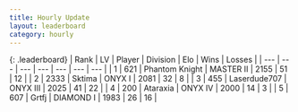 ```yaml
---
title: Hourly Update
layout: leaderboard
category: hourly
---
```


{: .leaderboard}
| Rank | LV | Player | Division | Elo | Wins | Losses |
| --- | --- | --- | --- | --- | --- | --- |
| <span data-change="0">1</span> | 621 | <span title="ID: 742939">Phantom Knight</span> | MASTER II | <span data-change="0">2155</span> | <span data-change="0">51</span> | <span data-change="0">12</span> |
| <span data-change="0">2</span> | 2333 | <span title="ID: 353063">Sktima</span> | ONYX I | <span data-change="10">2081</span> | <span data-change="4">32</span> | <span data-change="1">8</span> |
| <span data-change="0">3</span> | 455 | <span title="ID: 372321">Laserdude707</span> | ONYX III | <span data-change="0">2025</span> | <span data-change="0">41</span> | <span data-change="0">22</span> |
| <span data-change="0">4</span> | 200 | <span title="ID: 745153">Ataraxia</span> | ONYX IV | <span data-change="0">2000</span> | <span data-change="0">14</span> | <span data-change="0">3</span> |
| <span data-change="2">5</span> | 607 | <span title="ID: 742306">Grtfj</span> | DIAMOND I | <span data-change="8">1983</span> | <span data-change="1">26</span> | <span data-change="0">16</span> |